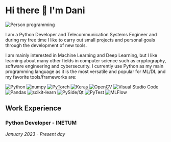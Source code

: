 # Hi there 👋 I'm Dani

![Person programming](undraw_programming_re_kg9v.svg)

I am a Python Developer and Telecommunication Systems Engineer and during my free time I like to carry out small projects and personal goals through the development of new tools.

I am mainly interested in Machine Learning and Deep Learning, but I like learning about many other fields in computer science such as cryptography, software engineering and cybersecurity. I currently use Python as my main programming language as it is the most versatile and popular for ML/DL and my favorite tools/frameworks are:

![Python](https://img.shields.io/badge/python-3670A0?style=for-the-badge&logo=python&logoColor=ffdd54)
![numpy](https://img.shields.io/badge/-numpy-blue?style=for-the-badge&logo=numpy)
![PyTorch](https://img.shields.io/badge/-pytorch-gray?style=for-the-badge&logo=pytorch)
![Keras](https://img.shields.io/badge/-keras-red?style=for-the-badge&logo=keras)
![OpenCV](https://img.shields.io/badge/-opencv-blue?style=for-the-badge&logo=opencv)
![Visual Studio Code](https://img.shields.io/badge/-vscode-cyan?style=for-the-badge&logo=visual-studio)
![Pandas](https://img.shields.io/badge/-pandas-darkgreen?style=for-the-badge&logo=pandas)
![scikit-learn](https://img.shields.io/badge/-sklearn-pink?style=for-the-badge&logo=scikit-learn)
![PySide/Qt](https://img.shields.io/badge/-pyside-green?style=for-the-badge&logo=qt)
![PyTest](https://img.shields.io/badge/-pytest-darkblue?style=for-the-badge&logo=pytest)
![MLFlow](https://img.shields.io/badge/-mlflow-white?style=for-the-badge&logo=mlflow)

## Work Experience
### **Python Developer** - INETUM
_January 2023 - Present day_
